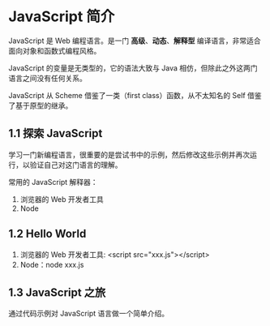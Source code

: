 # JavaScript 简介

JavaScript 是 Web 编程语言。是一门 **高级**、**动态**、**解释型** 编译语言，非常适合面向对象和函数式编程风格。

JavaScript  的变量是无类型的，它的语法大致与 Java 相仿，但除此之外这两门语言之间没有任何关系。

JavaScript 从 Scheme 借鉴了一类（first class）函数，从不太知名的 Self 借鉴了基于原型的继承。

## 1.1 探索 JavaScript

学习一门新编程语言，很重要的是尝试书中的示例，然后修改这些示例并再次运行，以验证自己对这门语言的理解。

常用的 JavaScript 解释器：

1. 浏览器的 Web 开发者工具
2. Node

## 1.2 Hello World

1. 浏览器的 Web 开发者工具: &lt;script src="xxx.js"&gt;&lt;/script&gt;
2. Node：node xxx.js

## 1.3 JavaScript 之旅

通过代码示例对 JavaScript 语言做一个简单介绍。